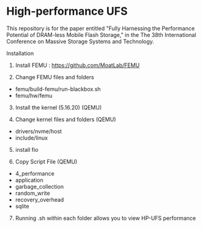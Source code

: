 # High-performance UFS

This repository is for the paper entitled "Fully Harnessing the Performance Potential of DRAM-less Mobile Flash Storage," in the The 38th International Conference on Massive Storage Systems and Technology.

Installation
1. Install FEMU : https://github.com/MoatLab/FEMU

2. Change FEMU files and folders
 - femu/build-femu/run-blackbox.sh
 - femu/hw/femu

3. Install the kernel (5.16.20) (QEMU)

4. Change kernel files and folders (QEMU)
 - drivers/nvme/host
 - include/linux

5. install fio

6. Copy Script File (QEMU)
 - 4_performance
 - application
 - garbage_collection
 - random_write
 - recovery_overhead
 - sqlite

7. Running .sh within each folder allows you to view HP-UFS performance

